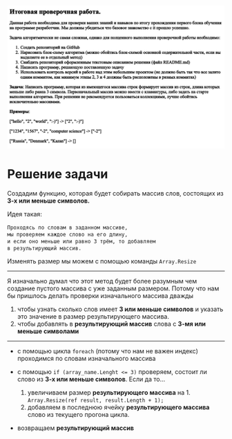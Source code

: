 ![task](task.png)
# Решение задачи
Создадим функцию, которая будет собирать массив слов, состоящих из **3-х или меньше символов.**

Идея такая:

    Проходясь по словам в заданном массиве, 
    мы проверяем каждое слово на его длину, 
    и если оно меньше или равно 3 трём, то добавляем 
    в результирующий массив.

Изменять размер мы можем с помощью команды `Array.Resize`

---

Я изначально думал что этот метод будет более разумным чем создание пустого массива с уже заданным размером. Потому что нам бы пришлось делать проверки изначального массива дважды
1. чтобы узнать сколько слов имеет **3 или меньше символов** и указать это значение в размер результирующего массива.
2. чтобы добавлять в **результирующий массив** слова с **3-мя или меньше символами**

---

* с помощью цикла `foreach` (потому что нам не важен индекс) проходимся по словам изначального массива
* с помощью `if (array_name.Lenght <= 3)` проверяем, состоит ли слово из **3-х или меньше символов**. Если да то...
    1. увеличиваем размер **результирующего массива** на 1. `Array.Resize(ref result, result.Length + 1);`
    2. добавляем в последнюю ячейку **результирующего массива** слово из текущего прогона цикла.


* возвращаем **результирующий массив**
